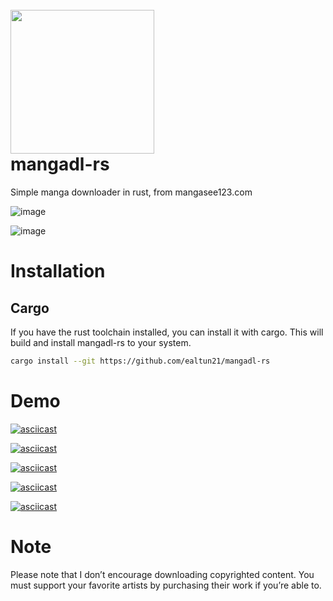 <h1 align="left">
  <br>
  <a href="[https://github.com/CarlosEsco/Neko](https://github.com/ealtun21/mangadl-rs)"><img src="https://user-images.githubusercontent.com/91738719/212135048-92a88f58-95f1-4943-97df-02f5fa479374.png" alt="" width="230"></a>
  <br>
  mangadl-rs
  <br>
</h1>

Simple manga downloader in rust, from mangasee123.com

![image](https://user-images.githubusercontent.com/91738719/205382641-1e26d8c9-4e56-46a1-b68d-6afa10d18a45.png)

![image](https://user-images.githubusercontent.com/91738719/205382203-4002eacf-449d-4fe7-b9f1-2df65cb5919e.png)


# Installation

## Cargo

If you have the rust toolchain installed, you can install it with cargo.
This will build and install mangadl-rs to your system.

```bash
cargo install --git https://github.com/ealtun21/mangadl-rs
```

# Demo

[![asciicast](https://asciinema.org/a/eElkFG4szfTpGwks15DofCZWA.svg)](https://asciinema.org/a/eElkFG4szfTpGwks15DofCZWA)

[![asciicast](https://asciinema.org/a/BcSN0kvUZTdDCtanw4OulaRmn.svg)](https://asciinema.org/a/BcSN0kvUZTdDCtanw4OulaRmn)

[![asciicast](https://asciinema.org/a/KBIVX4hTvLSku7qs2cExci48y.svg)](https://asciinema.org/a/KBIVX4hTvLSku7qs2cExci48y)

[![asciicast](https://asciinema.org/a/eMDTN5HkXfBeR0FkiJmqRcWAF.svg)](https://asciinema.org/a/eMDTN5HkXfBeR0FkiJmqRcWAF)

[![asciicast](https://asciinema.org/a/UOuSsrUcgvljxGe8It5FKksaP.svg)](https://asciinema.org/a/UOuSsrUcgvljxGe8It5FKksaP)

# Note
Please note that I don’t encourage downloading copyrighted content. You must support your favorite artists by purchasing their work if you’re able to.
